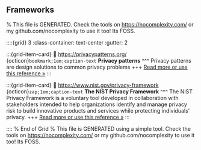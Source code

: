 ## Frameworks  

% This file is GENERATED. Check the tools on https://nocomplexity.com/ or my github.com/nocomplexity to use it too! Its FOSS. 

::::{grid} 3
:class-container: text-center
:gutter: 2

:::{grid-item-card}
:link: https://privacypatterns.org/ 
{octicon}`bookmark;1em;caption-text` **Privacy patterns**
^^^
Privacy patterns are design solutions to common privacy problems 
+++
[Read more or use this reference »](https://privacypatterns.org/)
:::


:::{grid-item-card}
:link: https://www.nist.gov/privacy-framework 
{octicon}`zap;1em;caption-text` **The NIST Privacy Framework**
^^^
The NIST Privacy Framework is a voluntary tool developed in collaboration with stakeholders intended to help organizations identify and manage privacy risk to build innovative products and services while protecting individuals’ privacy.
+++
[Read more or use this reference »](https://www.nist.gov/privacy-framework)
:::


:::: 
 % End of Grid 
% This file is GENERATED using a simple tool. Check the tools on https://nocomplexity.com/ or my github.com/nocomplexity to use it too! Its FOSS. 

